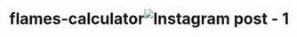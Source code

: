 # flames-calculator![Instagram post - 1](https://user-images.githubusercontent.com/74766978/174439268-e4c5fdf6-360c-4a3e-96fb-c3e5cffdb224.jpg)
